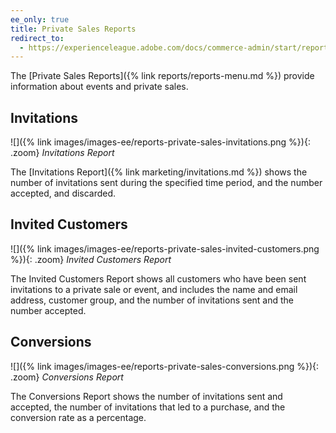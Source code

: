 ```yaml
---
ee_only: true
title: Private Sales Reports
redirect_to:
  - https://experienceleague.adobe.com/docs/commerce-admin/start/reporting/private-sales-reports.html
---
```


The [Private Sales Reports]({% link reports/reports-menu.md %}) provide information about events and private sales.

## Invitations

![]({% link images/images-ee/reports-private-sales-invitations.png %}){: .zoom}
*Invitations Report*

The [Invitations Report]({% link marketing/invitations.md %}) shows the number of invitations sent during the specified time period, and the number accepted, and discarded.

## Invited Customers

![]({% link images/images-ee/reports-private-sales-invited-customers.png %}){: .zoom}
*Invited Customers Report*

The Invited Customers Report shows all customers who have been sent invitations to a private sale or event, and includes the name and email address, customer group, and the number of invitations sent and the number accepted.

## Conversions

![]({% link images/images-ee/reports-private-sales-conversions.png %}){: .zoom}
*Conversions Report*

The Conversions Report shows the number of invitations sent and accepted, the number of invitations that led to a purchase, and the conversion rate as a percentage.
